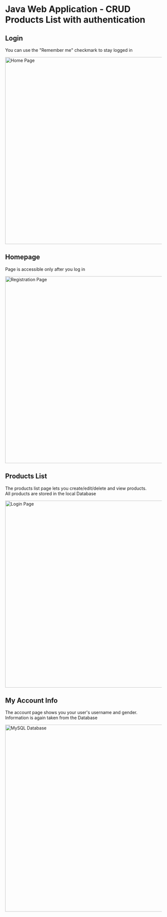 # Java Web Application - CRUD Products List with authentication

## Login 
<p>You can use the "Remember me" checkmark to stay logged in</p>
<img src="https://imgur.com/cj2R3S8.png" width="600" title="Home Page">

## Homepage
<p>Page is accessible only after you log in</p>
<img src="https://imgur.com/jj8kwui.png" width="600" title="Registration Page">

## Products List
<p>The products list page lets you create/edit/delete and view products. <br>
All products are stored in the local Database</p>
<img src="https://imgur.com/d3Ry20X.png" width="600" title="Login Page">

## My Account Info
<p>The account page shows you your user's username and gender. <br>
Information is again taken from the Database</p>
<img src="https://imgur.com/5nxmvL2.png" width="600" title="MySQL Database">